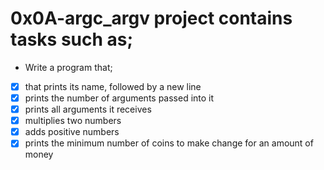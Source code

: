 # 0x0A-argc_argv project contains tasks such as;

* Write a program that;
- [x] that prints its name, followed by a new line
- [x] prints the number of arguments passed into it
- [x] prints all arguments it receives
- [x] multiplies two numbers
- [x] adds positive numbers
- [x] prints the minimum number of coins to make change for an amount of money 
